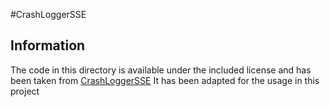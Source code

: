 #CrashLoggerSSE

## Information

The code in this directory is available under the included license and has been taken from [CrashLoggerSSE](../../Skyrim/CrashLoggerSSE/LICENSE)
It has been adapted for the usage in this project